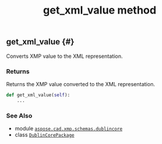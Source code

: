 ﻿---
title: get_xml_value method
second_title: Aspose.CAD for Python via .NET API References
description: 
type: docs
weight: 50
url: /python-net/aspose.cad.xmp.schemas.dublincore/dublincorepackage/get_xml_value/
is_root: false
---

## get_xml_value {#}

Converts XMP value to the XML representation.


### Returns 


Returns the XMP value converted to the XML representation.


```python
def get_xml_value(self):
    ...
```





### See Also
* module [`aspose.cad.xmp.schemas.dublincore`](../../)
* class [`DublinCorePackage`](/cad/python-net/aspose.cad.xmp.schemas.dublincore/dublincorepackage)
